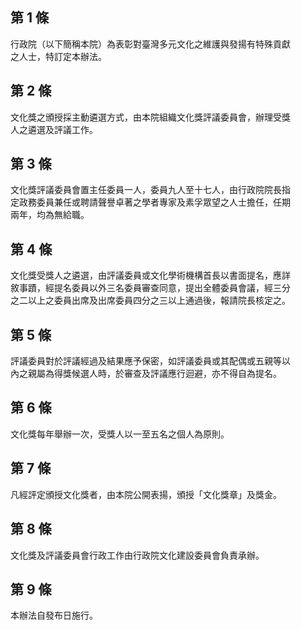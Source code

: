 第 1 條
-------
行政院（以下簡稱本院）為表彰對臺灣多元文化之維護與發揚有特殊貢獻  
之人士，特訂定本辦法。

第 2 條
-------
文化獎之頒授採主動遴選方式，由本院組織文化獎評議委員會，辦理受獎  
人之遴選及評議工作。

第 3 條
-------
文化獎評議委員會置主任委員一人，委員九人至十七人，由行政院院長指  
定政務委員兼任或聘請聲譽卓著之學者專家及素孚眾望之人士擔任，任期  
兩年，均為無給職。

第 4 條
-------
文化獎受獎人之遴選，由評議委員或文化學術機構首長以書面提名，應詳  
敘事蹟，經提名委員以外三名委員審查同意，提出全體委員會議，經三分  
之二以上之委員出席及出席委員四分之三以上通過後，報請院長核定之。

第 5 條
-------
評議委員對於評議經過及結果應予保密，如評議委員或其配偶或五親等以  
內之親屬為得獎候選人時，於審查及評議應行迴避，亦不得自為提名。

第 6 條
-------
文化獎每年舉辦一次，受獎人以一至五名之個人為原則。

第 7 條
-------
凡經評定頒授文化獎者，由本院公開表揚，頒授「文化獎章」及獎金。

第 8 條
-------
文化獎及評議委員會行政工作由行政院文化建設委員會負責承辦。

第 9 條
-------
本辦法自發布日施行。

